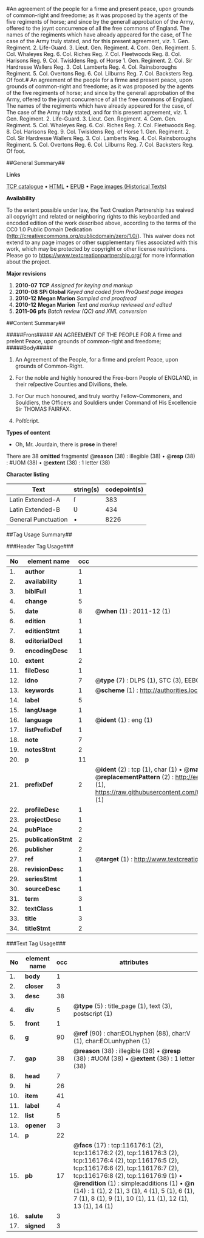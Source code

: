 #An agreement of the people for a firme and present peace, upon grounds of common-right and freedome; as it was proposed by the agents of the five regiments of horse; and since by the generall approbation of the Army, offered to the joynt concurrence of all the free commons of England. The names of the regiments which have already appeared for the case, of The case of the Army truly stated, and for this present agreement, viz. 1. Gen. Regiment. 2. Life-Guard. 3. Lieut. Gen. Regiment. 4. Com. Gen. Regiment. 5. Col. Whaleyes Reg. 6. Col. Riches Reg. 7. Col. Fleetwoods Reg. 8. Col. Harisons Reg. 9. Col. Twisldens Reg. of Horse 1. Gen. Regiment. 2. Col. Sir Hardresse Wallers Reg. 3. Col. Lamberts Reg. 4. Col. Rainsboroughs Regiment. 5. Col. Overtons Reg. 6. Col. Lilburns Reg. 7. Col. Backsters Reg. Of foot.#
An agreement of the people for a firme and present peace, upon grounds of common-right and freedome; as it was proposed by the agents of the five regiments of horse; and since by the generall approbation of the Army, offered to the joynt concurrence of all the free commons of England. The names of the regiments which have already appeared for the case, of The case of the Army truly stated, and for this present agreement, viz. 1. Gen. Regiment. 2. Life-Guard. 3. Lieut. Gen. Regiment. 4. Com. Gen. Regiment. 5. Col. Whaleyes Reg. 6. Col. Riches Reg. 7. Col. Fleetwoods Reg. 8. Col. Harisons Reg. 9. Col. Twisldens Reg. of Horse 1. Gen. Regiment. 2. Col. Sir Hardresse Wallers Reg. 3. Col. Lamberts Reg. 4. Col. Rainsboroughs Regiment. 5. Col. Overtons Reg. 6. Col. Lilburns Reg. 7. Col. Backsters Reg. Of foot.

##General Summary##

**Links**

[TCP catalogue](http://www.ota.ox.ac.uk/tcp/)  • 
[HTML](http://tei.it.ox.ac.uk/tcp/Texts-HTML/free/A75/A75972.html)  • 
[EPUB](http://tei.it.ox.ac.uk/tcp/Texts-EPUB/free/A75/A75972.epub) • 
[Page images (Historical Texts)](https://historicaltexts.jisc.ac.uk/eebo-99863958e)

**Availability**

To the extent possible under law, the Text Creation Partnership has waived all copyright and related or neighboring rights to this keyboarded and encoded edition of the work described above, according to the terms of the CC0 1.0 Public Domain Dedication (http://creativecommons.org/publicdomain/zero/1.0/). This waiver does not extend to any page images or other supplementary files associated with this work, which may be protected by copyright or other license restrictions. Please go to https://www.textcreationpartnership.org/ for more information about the project.

**Major revisions**

1. __2010-07__ __TCP__ *Assigned for keying and markup*
1. __2010-08__ __SPi Global__ *Keyed and coded from ProQuest page images*
1. __2010-12__ __Megan Marion__ *Sampled and proofread*
1. __2010-12__ __Megan Marion__ *Text and markup reviewed and edited*
1. __2011-06__ __pfs__ *Batch review (QC) and XML conversion*

##Content Summary##

#####Front#####
AN AGREEMENT OF THE PEOPLE FOR A firme and preſent Peace, upon grounds of common-right and freedome;
#####Body#####

1. An Agreement of the People, for a firme and preſent Peace, upon grounds of Common-Right.

1. For the noble and highly honoured the Free-born People of ENGLAND, in their reſpective Counties and Diviſions, theſe.

1. For Our much honoured, and truly worthy Fellow-Commoners, and Souldiers, the Officers and Souldiers under Command of His Excellencie Sir THOMAS FAIRFAX.

1. Poſtſcript.

**Types of content**

  * Oh, Mr. Jourdain, there is **prose** in there!

There are 38 **omitted** fragments! 
 @__reason__ (38) : illegible (38)  •  @__resp__ (38) : #UOM (38)  •  @__extent__ (38) : 1 letter (38)

**Character listing**


|Text|string(s)|codepoint(s)|
|---|---|---|
|Latin Extended-A|ſ|383|
|Latin Extended-B|Ʋ|434|
|General Punctuation|•|8226|

##Tag Usage Summary##

###Header Tag Usage###

|No|element name|occ|attributes|
|---|---|---|---|
|1.|__author__|1||
|2.|__availability__|1||
|3.|__biblFull__|1||
|4.|__change__|5||
|5.|__date__|8| @__when__ (1) : 2011-12 (1)|
|6.|__edition__|1||
|7.|__editionStmt__|1||
|8.|__editorialDecl__|1||
|9.|__encodingDesc__|1||
|10.|__extent__|2||
|11.|__fileDesc__|1||
|12.|__idno__|7| @__type__ (7) : DLPS (1), STC (3), EEBO-CITATION (1), PROQUEST (1), VID (1)|
|13.|__keywords__|1| @__scheme__ (1) : http://authorities.loc.gov/ (1)|
|14.|__label__|5||
|15.|__langUsage__|1||
|16.|__language__|1| @__ident__ (1) : eng (1)|
|17.|__listPrefixDef__|1||
|18.|__note__|7||
|19.|__notesStmt__|2||
|20.|__p__|11||
|21.|__prefixDef__|2| @__ident__ (2) : tcp (1), char (1)  •  @__matchPattern__ (2) : ([0-9\-]+):([0-9IVX]+) (1), (.+) (1)  •  @__replacementPattern__ (2) : http://eebo.chadwyck.com/downloadtiff?vid=$1&page=$2 (1), https://raw.githubusercontent.com/textcreationpartnership/Texts/master/tcpchars.xml#$1 (1)|
|22.|__profileDesc__|1||
|23.|__projectDesc__|1||
|24.|__pubPlace__|2||
|25.|__publicationStmt__|2||
|26.|__publisher__|2||
|27.|__ref__|1| @__target__ (1) : http://www.textcreationpartnership.org/docs/. (1)|
|28.|__revisionDesc__|1||
|29.|__seriesStmt__|1||
|30.|__sourceDesc__|1||
|31.|__term__|3||
|32.|__textClass__|1||
|33.|__title__|3||
|34.|__titleStmt__|2||


###Text Tag Usage###

|No|element name|occ|attributes|
|---|---|---|---|
|1.|__body__|1||
|2.|__closer__|3||
|3.|__desc__|38||
|4.|__div__|5| @__type__ (5) : title_page (1), text (3), postscript (1)|
|5.|__front__|1||
|6.|__g__|90| @__ref__ (90) : char:EOLhyphen (88), char:V (1), char:EOLunhyphen (1)|
|7.|__gap__|38| @__reason__ (38) : illegible (38)  •  @__resp__ (38) : #UOM (38)  •  @__extent__ (38) : 1 letter (38)|
|8.|__head__|7||
|9.|__hi__|26||
|10.|__item__|41||
|11.|__label__|4||
|12.|__list__|5||
|13.|__opener__|3||
|14.|__p__|22||
|15.|__pb__|17| @__facs__ (17) : tcp:116176:1 (2), tcp:116176:2 (2), tcp:116176:3 (2), tcp:116176:4 (2), tcp:116176:5 (2), tcp:116176:6 (2), tcp:116176:7 (2), tcp:116176:8 (2), tcp:116176:9 (1)  •  @__rendition__ (1) : simple:additions (1)  •  @__n__ (14) : 1 (1), 2 (1), 3 (1), 4 (1), 5 (1), 6 (1), 7 (1), 8 (1), 9 (1), 10 (1), 11 (1), 12 (1), 13 (1), 14 (1)|
|16.|__salute__|3||
|17.|__signed__|3||
